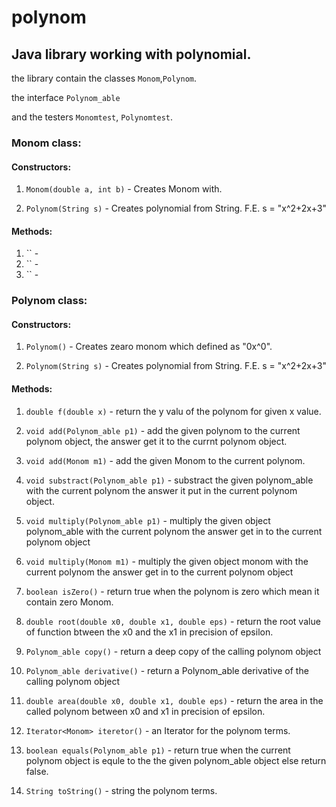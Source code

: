# polynom
## Java library working with polynomial.

  the library contain the classes `Monom`,`Polynom`.

  the interface `Polynom_able`

  and the testers `Monomtest`, `Polynomtest`.

### Monom class:

#### Constructors:

1) `Monom(double a, int b)` - Creates Monom with.

2) `Polynom(String s)` - Creates polynomial from String. F.E. s = "x^2+2x+3"

#### Methods:

1) `` - 
2) `` - 
3) `` - 






### Polynom class:

#### Constructors:

1) `Polynom()` - Creates zearo monom which defined as "0x^0".

2) `Polynom(String s)` - Creates polynomial from String. F.E. s = "x^2+2x+3"

#### Methods:

1) `double f(double x)` - return the y valu of the polynom for given x value.

2) `void add(Polynom_able p1)` - add the given polynom to the current polynom object, the answer get it to the currnt polynom object.

3) `void add(Monom m1)` - add the given Monom to the current polynom.

4) `void substract(Polynom_able p1)` - substract the given polynom_able with the current polynom the answer it put in the current polynom object.

5) `void multiply(Polynom_able p1)` - multiply the given object polynom_able with the current polynom the answer get in to the current polynom object

6) `void multiply(Monom m1)` - multiply the given object monom with the current polynom the answer get in to the current polynom object

7) `boolean isZero()` - return true when the polynom is zero which mean it contain zero Monom.

8) `double root(double x0, double x1, double eps)` - return the root value of function btween the x0 and the x1 in precision of epsilon.

9) `Polynom_able copy()` - return a deep copy of the calling polynom object

10) `Polynom_able derivative()` - return a Polynom_able derivative of the calling polynom object

11) `double area(double x0, double x1, double eps)` - return the area in the called polynom between x0 and x1 in precision of epsilon.

12) `Iterator<Monom> iteretor()` - an Iterator for the polynom terms. 

13) `boolean equals(Polynom_able p1)` - return true when the current polynom object is equle to the the given polynom_able object else return false.


14) `String toString()` - string the polynom terms.


